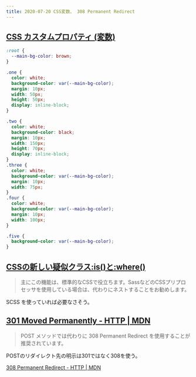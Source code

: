 ```yaml
---
title: 2020-07-20 CSS変数、 308 Permanent Redirect
---
```


## [CSS カスタムプロパティ (変数) ](https://developer.mozilla.org/ja/docs/Web/CSS/Using_CSS_custom_properties)

```css
:root {
  --main-bg-color: brown;
}

.one {
  color: white;
  background-color: var(--main-bg-color);
  margin: 10px;
  width: 50px;
  height: 50px;
  display: inline-block;
}

.two {
  color: white;
  background-color: black;
  margin: 10px;
  width: 150px;
  height: 70px;
  display: inline-block;
}
.three {
  color: white;
  background-color: var(--main-bg-color);
  margin: 10px;
  width: 75px;
}
.four {
  color: white;
  background-color: var(--main-bg-color);
  margin: 10px;
  width: 100px;
}

.five {
  background-color: var(--main-bg-color);
}
```

## [CSSの新しい疑似クラス:is()と:where()](https://coliss.com/articles/build-websites/operation/css/css-new-pseudo-classes-is-and-where.html)

> 主にこの機能は、標準的なCSSで役立ちます。SassなどのCSSプリプロセッサを使用している場合は、代わりにネストすることをお勧めします。

SCSS を使っていれば必要なさそう。

## [301 Moved Permanently - HTTP | MDN](https://developer.mozilla.org/ja/docs/Web/HTTP/Status/301)

> POST メソッドでは代わりに 308 Permanent Redirect を使用することが推奨されています。

POSTのリダイレクト先の明示は301ではなく308を使う。

[308 Permanent Redirect - HTTP | MDN](https://developer.mozilla.org/ja/docs/Web/HTTP/Status/308)
